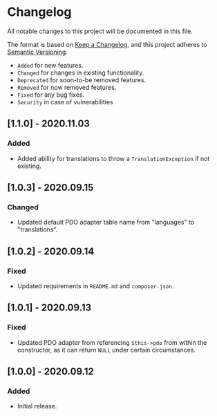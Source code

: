 # Changelog

All notable changes to this project will be documented in this file.

The format is based on [Keep a Changelog](https://keepachangelog.com/en/1.0.0/),
and this project adheres to [Semantic Versioning](https://semver.org/spec/v2.0.0.html).

- `Added` for new features.
- `Changed` for changes in existing functionality.
- `Deprecated` for soon-to-be removed features.
- `Removed` for now removed features.
- `Fixed` for any bug fixes.
- `Security` in case of vulnerabilities

## [1.1.0] - 2020.11.03

### Added

- Added ability for translations to throw a `TranslationException` if not existing.

## [1.0.3] - 2020.09.15

### Changed

- Updated default PDO adapter table name from "languages" to "translations".

## [1.0.2] - 2020.09.14

### Fixed

- Updated requirements in `README.md` and `composer.json`.

## [1.0.1] - 2020.09.13

### Fixed

- Updated PDO adapter from referencing `$this->pdo` from within the constructor, 
as it can return `NULL` under certain circumstances.

## [1.0.0] - 2020.09.12

### Added

- Initial release.